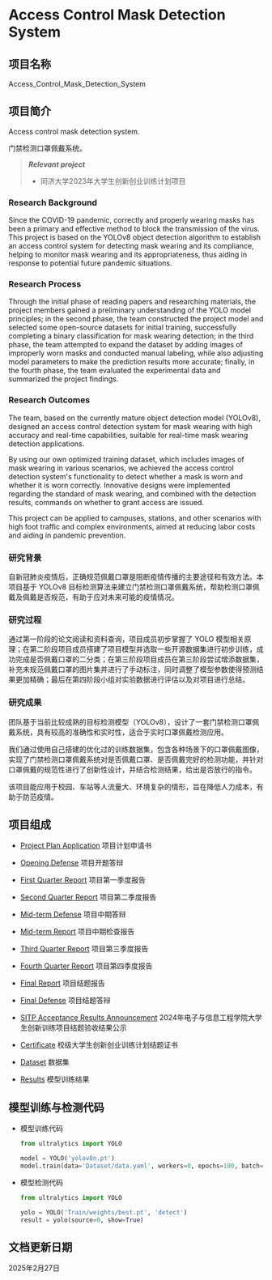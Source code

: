 # Access Control Mask Detection System

## 项目名称

Access_Control_Mask_Detection_System

## 项目简介

Access control mask detection system.

门禁检测口罩佩戴系统。

> ***Relevant project***
> * 同济大学2023年大学生创新创业训练计划项目

### Research Background

Since the COVID-19 pandemic, correctly and properly wearing masks has been a primary and effective method to block the transmission of the virus. This project is based on the YOLOv8 object detection algorithm to establish an access control system for detecting mask wearing and its compliance, helping to monitor mask wearing and its appropriateness, thus aiding in response to potential future pandemic situations.

### Research Process

Through the initial phase of reading papers and researching materials, the project members gained a preliminary understanding of the YOLO model principles; in the second phase, the team constructed the project model and selected some open-source datasets for initial training, successfully completing a binary classification for mask wearing detection; in the third phase, the team attempted to expand the dataset by adding images of improperly worn masks and conducted manual labeling, while also adjusting model parameters to make the prediction results more accurate; finally, in the fourth phase, the team evaluated the experimental data and summarized the project findings.

### Research Outcomes

The team, based on the currently mature object detection model (YOLOv8), designed an access control detection system for mask wearing with high accuracy and real-time capabilities, suitable for real-time mask wearing detection applications.

By using our own optimized training dataset, which includes images of mask wearing in various scenarios, we achieved the access control detection system's functionality to detect whether a mask is worn and whether it is worn correctly. Innovative designs were implemented regarding the standard of mask wearing, and combined with the detection results, commands on whether to grant access are issued.

This project can be applied to campuses, stations, and other scenarios with high foot traffic and complex environments, aimed at reducing labor costs and aiding in pandemic prevention.

### 研究背景

自新冠肺炎疫情后，正确规范佩戴口罩是阻断疫情传播的主要途径和有效方法。本项目基于 YOLOv8 目标检测算法来建立门禁检测口罩佩戴系统，帮助检测口罩佩戴及佩戴是否规范，有助于应对未来可能的疫情情况。

### 研究过程

通过第一阶段的论文阅读和资料查询，项目成员初步掌握了 YOLO 模型相关原理；在第二阶段项目成员搭建了项目模型并选取一些开源数据集进行初步训练，成功完成是否佩戴口罩的二分类；在第三阶段项目成员在第三阶段尝试增添数据集，补充未规范佩戴口罩的图片集并进行了手动标注，同时调整了模型参数使得预测结果更加精确；最后在第四阶段小组对实验数据进行评估以及对项目进行总结。

### 研究成果

团队基于当前比较成熟的目标检测模型（YOLOv8），设计了一套门禁检测口罩佩戴系统，具有较高的准确性和实时性，适合于实时口罩佩戴检测应用。

我们通过使用自己搭建的优化过的训练数据集，包含各种场景下的口罩佩戴图像，实现了门禁检测口罩佩戴系统对是否佩戴口罩、是否佩戴完好的检测功能，并针对口罩佩戴的规范性进行了创新性设计，并结合检测结果，给出是否放行的指令。

该项目能应用于校园、车站等人流量大、环境复杂的情形，旨在降低人力成本，有助于防范疫情。

## 项目组成

* [Project Plan Application](20230302_Project_Plan_Application.pdf)
项目计划申请书

* [Opening Defense](20230325_Opening_Defense.pptx)
项目开题答辩

* [First Quarter Report](20230710_First_Quarter_Report.pdf)
项目第一季度报告

* [Second Quarter Report](20231013_Second_Quarter_Report.pdf)
项目第二季度报告

* [Mid-term Defense](20231105_Mid-term_Defense.pptx)
项目中期答辩

* [Mid-term Report](20231105_Mid-term_Report.pdf)
项目中期检查报告

* [Third Quarter Report](20240122_Third_Quarter_Report.pdf)
项目第三季度报告

* [Fourth Quarter Report](20240301_Fourth_Quarter_Report.pdf)
项目第四季度报告

* [Final Report](20240315_Final_Report.pdf)
项目结题报告

* [Final Defense](20240322_Final_Defense.pptx)
项目结题答辩

* [SITP Acceptance Results Announcement](20240323_SITP_Acceptance_Results_Announcement.pdf)
2024年电子与信息工程学院大学生创新训练项目结题验收结果公示

* [Certificate](Certificate.pdf)
校级大学生创新创业训练计划结题证书

* [Dataset](Dataset)
数据集

* [Results](Results)
模型训练结果

## 模型训练与检测代码

* 模型训练代码

  ```python
  from ultralytics import YOLO

  model = YOLO('yolov8n.pt')
  model.train(data='Dataset/data.yaml', workers=0, epochs=100, batch=16)
  ```

* 模型检测代码

  ```python
  from ultralytics import YOLO

  yolo = YOLO('Train/weights/best.pt', 'detect')
  result = yolo(source=0, show=True)
  ```

## 文档更新日期

2025年2月27日
